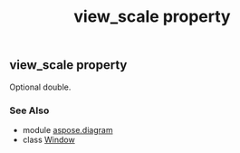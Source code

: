 ﻿---
title: view_scale property
second_title: Aspose.Diagram for Python via .NET API References
description: 
type: docs
weight: 270
url: /python-net/aspose.diagram/window/view_scale/
is_root: false
---

## view_scale property


Optional double.

### See Also
* module [aspose.diagram](../../)
* class [Window](/diagram/python-net/aspose.diagram/window)
